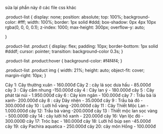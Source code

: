 sửa lại phần này ở các file css khác

.product-list {
display: none;
position: absolute;
top: 100%;
background-color: #fff;
width: 100%;
border: 1px solid #ddd;
box-shadow: 0px 4px 10px rgba(0, 0, 0, 0.1);
z-index: 1000;
max-height: 300px;
overflow-y: auto;

}

.product-list .product {
display: flex;
padding: 10px;
border-bottom: 1px solid #dddf;
cursor: pointer;
transition: background-color 0.3s;
}

.product-list .product:hover {
background-color: #f4f4f4;
}

.product-list .product img {
width: 21%;
height: auto;
object-fit: cover;
margin-right: 10px;
}

<!-- Thông tin cây -->

Cây 1: Cây thường xuân - 160.000đ
Cây 2 : cây lá sọc dưa hấu - 85.000đ
cây 3 : Cây cẩm nhung -150.000đ
cây 4 : Cây lan ý - 180.000đ
cây 5 : Cây phát tài núi - 1.950.000đ
cây 6 : Cây kim ngân - 100.000đ
cây 7 : Trầu bà lá xanh- 200.000đ
cây 8 : cây Dây nhện - 35.000đ
cây 9 : Trầu bà đỏ - 300.000đ
cây 10 : Lưỡi hổ vàng -200.000đ
cây 11 : Cây Thiết Mộc Lan - 1.000.000đ
cây 12: Trầu bà vàng -200.000đ
cây 13 : Thiết mộc lan sọc vàng - 500.000Đ
cây 14 : cây lưỡi hổ xanh - 220.000đ
cây 16: Vạn lộc đỏ - 300.000Đ
cây 17: Tróc bạc - 180.000đ
cây 18: Lưỡi hổ búp sen -45.000đ
cây 19: cây Pachira aquatica - 250.000đ
cây 20: cây môn Hồng - 100.000đ
